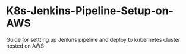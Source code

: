 # K8s-Jenkins-Pipeline-Setup-on-AWS
Guide for settting up Jenkins pipeline and deploy to kubernetes cluster hosted on AWS
